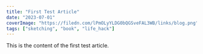 ```yaml
---
title: "First Test Article"
date: "2023-07-01"
coverImage: "https://filedn.com/lPmOLyYLDG0bQGSveFAL3WB/links/blog.png"
tags: ["sketching", "book", "life_hack"]
---
```


This is the content of the first test article.
